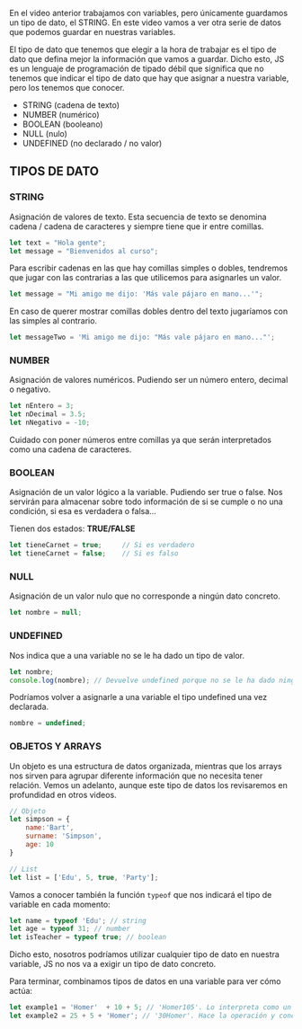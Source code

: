 En el video anterior trabajamos con variables, pero únicamente guardamos un tipo de dato, el STRING. En este video vamos a ver otra serie de datos que podemos guardar en nuestras variables.

El tipo de dato que  tenemos que elegir a la hora de trabajar es el tipo de dato que defina mejor la información que vamos a guardar. Dicho esto, JS es un lenguaje de programación de tipado débil que significa que no tenemos que indicar el tipo de dato que hay que asignar a nuestra variable, pero los tenemos que conocer.

- STRING (cadena de texto)
- NUMBER (numérico)
- BOOLEAN (booleano)
- NULL (nulo)
- UNDEFINED (no declarado / no valor)


## TIPOS DE DATO

### **STRING**

Asignación de valores de texto. Esta secuencia de texto se denomina cadena / cadena de caracteres y siempre tiene que ir entre comillas.


```jsx
let text = "Hola gente";
let message = "Bienvenidos al curso";
```


Para escribir cadenas en las que hay comillas simples o dobles, tendremos que jugar con las contrarias a las que utilicemos para asignarles un valor.


```jsx
let message = "Mi amigo me dijo: 'Más vale pájaro en mano...'";

```


En caso de querer mostrar comillas dobles dentro del texto jugaríamos con las simples al contrario.

```jsx
let messageTwo = 'Mi amigo me dijo: "Más vale pájaro en mano..."';
```

### **NUMBER**

Asignación de valores numéricos. Pudiendo ser un número entero, decimal o negativo.


```jsx
let nEntero = 3;
let nDecimal = 3.5;
let nNegativo = -10;
```


Cuidado con poner números entre comillas ya que serán interpretados como una cadena de caracteres.


### **BOOLEAN**

Asignación de un valor lógico a la variable. Pudiendo ser true o false. Nos servirán para almacenar sobre todo información de si se cumple o no una condición, si esa es verdadera o falsa...

Tienen dos estados: **TRUE/FALSE**


```jsx
let tieneCarnet = true;     // Si es verdadero
let tieneCarnet = false;    // Si es falso
```


### **NULL**

Asignación de un valor nulo que no corresponde a ningún dato concreto.


```jsx
let nombre = null;
```


### **UNDEFINED**

Nos indica que a una variable no se le ha dado un tipo de valor.


```jsx
let nombre;
console.log(nombre); // Devuelve undefined porque no se le ha dado ningún valor.
```


Podríamos volver a asignarle a una variable el tipo undefined una vez declarada.


```jsx
nombre = undefined;
```
 

### OBJETOS Y ARRAYS

Un objeto es una estructura de datos organizada, mientras que los arrays nos sirven para agrupar diferente información que no necesita tener relación. Vemos un adelanto, aunque este tipo de datos los revisaremos en profundidad en otros videos.


```jsx
// Objeto
let simpson = {
	name:'Bart',
	surname: 'Simpson',
	age: 10
}

// List
let list = ['Edu', 5, true, 'Party'];
```


Vamos a conocer también la función `typeof` que nos indicará el tipo de variable en cada momento:


```jsx
let name = typeof 'Edu'; // string
let age = typeof 31; // number
let isTeacher = typeof true; // boolean
```


Dicho esto, nosotros podríamos utilizar cualquier tipo de dato en nuestra variable, JS no nos va a exigir un tipo de dato concreto.

Para terminar, combinamos tipos de datos en una variable para ver cómo actúa:


```jsx
let example1 = 'Homer'  + 10 + 5; // 'Homer105'. Lo interpreta como un string sin hacer la operación posterior.
let example2 = 25 + 5 + 'Homer'; // '30Homer'. Hace la operación y concatena el string
```

